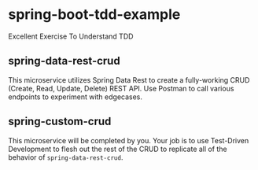 # spring-boot-tdd-example
Excellent Exercise To Understand TDD

## spring-data-rest-crud

This microservice utilizes Spring Data Rest to create a fully-working CRUD (Create, Read, Update, Delete) REST API.  Use Postman to call various endpoints to experiment with edgecases.

## spring-custom-crud

This microservice will be completed by you.  Your job is to use Test-Driven Development to flesh out the rest of the CRUD to replicate all of the behavior of `spring-data-rest-crud`.
